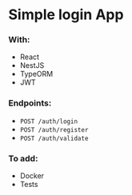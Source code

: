 # Simple login App
### With:
- React
- NestJS
- TypeORM
- JWT
### Endpoints:
- ```POST /auth/login```
- ```POST /auth/register```
- ```POST /auth/validate```

### To add:
- Docker
- Tests

